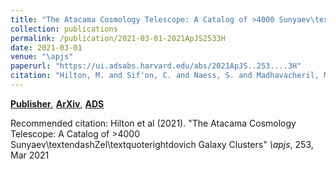 ```yaml
---
title: "The Atacama Cosmology Telescope: A Catalog of >4000 Sunyaev\textendashZel\textquoterightdovich Galaxy Clusters"
collection: publications
permalink: /publication/2021-03-01-2021ApJS2533H
date: 2021-03-01
venue: "\apjs"
paperurl: "https://ui.adsabs.harvard.edu/abs/2021ApJS..253....3H"
citation: "Hilton, M. and Sif'on, C. and Naess, S. and Madhavacheril, M. and Oguri, M. and Rozo, E. and Rykoff, E. and Abbott, T.~M.~C. and Adhikari, S. and Aguena, M. and Aiola, S. and Allam, S. and Amodeo, S. and Amon, A. and Annis, J. and Ansarinejad, B. and Aros-Bunster, C. and Austermann, J.~E. and Avila, S. and Bacon, D. and Battaglia, N. and Beall, J.~A. and Becker, D.~T. and Bernstein, G.~M. and Bertin, E. and Bhandarkar, T. and Bhargava, S. and Bond, J.~R. and Brooks, D. and Burke, D.~L. and Calabrese, E. and Carrasco Kind, M. and Carretero, J. and Choi, S.~K. and Choi, A. and Conselice, C. and da Costa, L.~N. and Costanzi, M. and Crichton, D. and Crowley, K.~T. and Dunner, R. and Denison, E.~V. and Devlin, M.~J. and Dicker, S.~R. and Diehl, H.~T. and Dietrich, J.~P. and Doel, P. and Duff, S.~M. and Duivenvoorden, A.~J. and Dunkley, J. and Everett, S. and Ferraro, S. and Ferrero, I. and Fert'e, A. and Flaugher, B. and Frieman, J. and Gallardo, P.~A. and Garc'ia-Bellido, J. and Gaztanaga, E. and Gerdes, D.~W. and Giles, P. and Golec, J.~E. and Gralla, M.~B. and Grandis, S. and Gruen, D. and Gruendl, R.~A. and Gschwend, J. and Gutierrez, G. and Han, D. and Hartley, W.~G. and Hasselfield, M. and Hill, J.~C. and Hilton, G.~C. and Hincks, A.~D. and Hinton, S.~R. and Ho, S. -P.~P. and Honscheid, K. and Hoyle, B. and Hubmayr, J. and Huffenberger, K.~M. and Hughes, J.~P. and Jaelani, A.~T. and Jain, B. and James, D.~J. and Jeltema, T. and Kent, S. and Knowles, K. and Koopman, B.~J. and Kuehn, K. and Lahav, O. and Lima, M. and Lin, Y. -T. and Lokken, M. and Loubser, S.~I. and MacCrann, N. and Maia, M.~A.~G. and Marriage, T.~A. and Martin, J. and McMahon, J. and Melchior, P. and Menanteau, F. and Miquel, R. and Miyatake, H. and Moodley, K. and Morgan, R. and Mroczkowski, T. and Nati, F. and Newburgh, L.~B. and Niemack, M.~D. and Nishizawa, A.~J. and Ogando, R.~L.~C. and Orlowski-Scherer, J. and Page, L.~A. and Palmese, A. and Partridge, B. and Paz-Chinch'on, F. and Phakathi, P. and Plazas, A.~A. and Robertson, N.~C. and Romer, A.~K. and Carnero Rosell, A. and Salatino, M. and Sanchez, E. and Schaan, E. and Schillaci, A. and Sehgal, N. and Serrano, S. and Shin, T. and Simon, S.~M. and Smith, M. and Soares-Santos, M. and Spergel, D.~N. and Staggs, S.~T. and Storer, E.~R. and Suchyta, E. and Swanson, M.~E.~C. and Tarle, G. and Thomas, D. and To, C. and Trac, H. and Ullom, J.~N. and Vale, L.~R. and Van Lanen, J. and Vavagiakis, E.~M. and De Vicente, J. and Wilkinson, R.~D. and Wollack, E.~J. and Xu, Z. and Zhang, Y.. &quot;The Atacama Cosmology Telescope: A Catalog of >4000 Sunyaev\textendashZel\textquoterightdovich Galaxy Clusters.&quot; <i>\apjs</i>, 253, Mar 2021"
---
```


[**Publisher**](http://doi.org/10.3847/1538-4365/abd023), [**ArXiv**](https://arxiv.org/abs/2009.11043), [**ADS**](https://ui.adsabs.harvard.edu/abs/2021ApJS..253....3H)

Recommended citation: Hilton et al (2021). "The Atacama Cosmology Telescope: A Catalog of >4000 Sunyaev\textendashZel\textquoterightdovich Galaxy Clusters" <i>\apjs</i>, 253, Mar 2021
